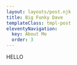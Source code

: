 ```yaml
---
layout: layouts/post.njk
title: Big Funky Dave
templateClass: tmpl-post
eleventyNavigation:
  key: About Me
  order: 3
---
```

HELLO 